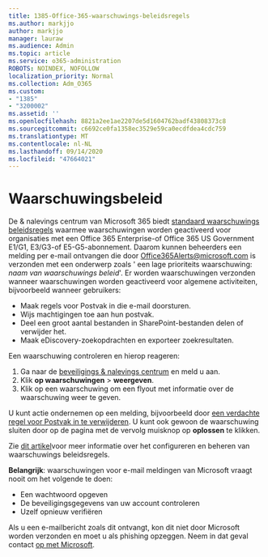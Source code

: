 ```yaml
---
title: 1385-Office-365-waarschuwings-beleidsregels
ms.author: markjjo
author: markjjo
manager: lauraw
ms.audience: Admin
ms.topic: article
ms.service: o365-administration
ROBOTS: NOINDEX, NOFOLLOW
localization_priority: Normal
ms.collection: Adm_O365
ms.custom:
- "1385"
- "3200002"
ms.assetid: ''
ms.openlocfilehash: 8821a2ee1ae2207de5d1604762badf43808373c8
ms.sourcegitcommit: c6692ce0fa1358ec3529e59ca0ecdfdea4cdc759
ms.translationtype: MT
ms.contentlocale: nl-NL
ms.lasthandoff: 09/14/2020
ms.locfileid: "47664021"
---
```

# <a name="alert-policies"></a>Waarschuwingsbeleid

De & nalevings centrum van Microsoft 365 biedt [standaard waarschuwings beleidsregels](https://docs.microsoft.com/microsoft-365/compliance/alert-policies#default-alert-policies) waarmee waarschuwingen worden geactiveerd voor organisaties met een Office 365 Enterprise-of Office 365 US Government E1/G1, E3/G3-of E5-G5-abonnement. Daarom kunnen beheerders een melding per e-mail ontvangen die door Office365Alerts@microsoft.com is verzonden met een onderwerp zoals ' een lage prioriteits waarschuwing: *naam van waarschuwings beleid*'. Er worden waarschuwingen verzonden wanneer waarschuwingen worden geactiveerd voor algemene activiteiten, bijvoorbeeld wanneer gebruikers:

- Maak regels voor Postvak in die e-mail doorsturen.
- Wijs machtigingen toe aan hun postvak.
- Deel een groot aantal bestanden in SharePoint-bestanden delen of verwijder het.
- Maak eDiscovery-zoekopdrachten en exporteer zoekresultaten.

Een waarschuwing controleren en hierop reageren:

1. Ga naar de [beveiligings & nalevings centrum](https://protection.office.com) en meld u aan.
2. Klik **op waarschuwingen**  >  **weergeven**.
3. Klik op een waarschuwing om een flyout met informatie over de waarschuwing weer te geven.

U kunt actie ondernemen op een melding, bijvoorbeeld door [een verdachte regel voor Postvak in te verwijderen](https://docs.microsoft.com/microsoft-365/security/office-365-security/responding-to-a-compromised-email-account). U kunt ook gewoon de waarschuwing sluiten door op de pagina met de vervolg muisknop op **oplossen** te klikken.

Zie  [dit artikel](https://docs.microsoft.com/microsoft-365/compliance/alert-policies)voor meer informatie over het configureren en beheren van waarschuwings beleidsregels.

**Belangrijk**: waarschuwingen voor e-mail meldingen van Microsoft vraagt nooit om het volgende te doen:

- Een wachtwoord opgeven
- De beveiligingsgegevens van uw account controleren
- Uzelf opnieuw verifiëren

Als u een e-mailbericht zoals dit ontvangt, kon dit niet door Microsoft worden verzonden en moet u als phishing opzeggen. Neem in dat geval contact [op met Microsoft](https://docs.microsoft.com/microsoft-365/security/office-365-security/report-junk-email-and-phishing-scams-in-outlook-on-the-web-eop).